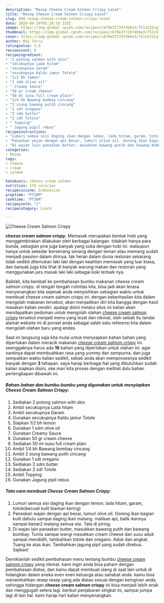 ```yaml
---
description: "Resep Cheese Cream Salmon Crispy Lezat"
title: "Resep Cheese Cream Salmon Crispy Lezat"
slug: 668-resep-cheese-cream-salmon-crispy-lezat
date: 2020-09-24T05:20:19.315Z
image: https://img-global.cpcdn.com/recipes/cb79e37725f4b9a3/751x532cq70/cheese-cream-salmon-crispy-foto-resep-utama.jpg
thumbnail: https://img-global.cpcdn.com/recipes/cb79e37725f4b9a3/751x532cq70/cheese-cream-salmon-crispy-foto-resep-utama.jpg
cover: https://img-global.cpcdn.com/recipes/cb79e37725f4b9a3/751x532cq70/cheese-cream-salmon-crispy-foto-resep-utama.jpg
author: May Terry
ratingvalue: 3.9
reviewcount: 4
recipeingredient:
- "2 potong salmon with skin"
- "secukupnya Lada hitam"
- "secukupnya Garam"
- "secukupnya Kaldu jamur Totole"
- "1/2 bh lemon"
- "1 sdm olive oil"
- " Creamy Sauce"
- "50 gr cream cheese"
- "50 ml susu full cream plain"
- "1/4 bh Bawang bombay cincang"
- "2 siung bawang putih cincang"
- "1 sdt oregano"
- "2 sdm butter"
- "2 sdt Totole"
- " Topping"
- " Jagung pipil rebus"
recipeinstructions:
- "Lumuri semua sisi daging ikan dengan lemon, lada hitam, garam, totole(kecuali kulit biarkan kering)"
- "Panaskan wajan dengan api besar, lumuri olive oil. Goreng ikan bagian kulit dahulu sampai daging ikan matang. matikan api, balik ikannya sampai benar2 matang semua sisi. Tata di piring."
- "Di wajan lain panaskan butter, masukkan bawang putih dan bawang bombay. Tumis sampai wangi masukkan cream cheese dan susu aduk sampai mendidih, tambahkan totole dan oregano. Aduk dan angkat. Tuang ke atas ikan. Tambahkan jagung pipil yang sudah direbus. Sajikan!"
categories:
- Resep
tags:
- cheese
- cream
- salmon

katakunci: cheese cream salmon 
nutrition: 174 calories
recipecuisine: Indonesian
preptime: "PT10M"
cooktime: "PT36M"
recipeyield: "2"
recipecategory: Lunch

---
```



![Cheese Cream Salmon Crispy](https://img-global.cpcdn.com/recipes/cb79e37725f4b9a3/751x532cq70/cheese-cream-salmon-crispy-foto-resep-utama.jpg)

<b><i>cheese cream salmon crispy</i></b>, Memasak merupakan bentuk hobi yang menggembirakan dilakukan oleh berbagai kalangan. tidaklah hanya para bunda, sebagian pria juga banyak yang suka dengan hobi ini. walaupun hanya untuk sekedar bersenang senang dengan teman atau memang sudah menjadi passion dalam dirinya. tak heran dalam dunia restoran sekarang tidak sedikit ditemukan laki laki dengan keahlian memasak yang luar biasa, dan banyak juga kita lihat di banyak warung makan dan restoran yang menggunakan juru masak laki laki sebagai koki terbaik nya.

Baiklah, kita kembali ke pembahasan bumbu makanan <i>cheese cream salmon crispy</i>. di tengah tengah rutinitas kita, bisa jadi akan terasa menyenangkan bila sejenak anda menyisihkan sebagian waktu untuk membuat cheese cream salmon crispy ini. dengan keberhasilan kita dalam mengolah makanan tersebut, akan menjadikan diri kita bangga dengan hasil masakan kalian sendiri. apalagi disini melalui situs ini kalian akan mendapatkan pedoman untuk mengolah olahan <u>cheese cream salmon crispy</u> tersebut menjadi menu yang lezat dan nikmat, oleh sebab itu tandai alamat website ini di ponsel anda sebagai salah satu referensi kita dalam mengolah olahan baru yang endes.




Saat ini langsung saja kita mulai untuk menyiapkan bahan bahan yang diperlukan dalam meracik makanan <u><i>cheese cream salmon crispy</i></u> ini. seenggaknya harus ada <b>16</b> bahan yang diperlukan untuk olahan ini. agar nantinya dapat membuahkan rasa yang yummy dan sempurna. dan juga sempatkan waktu kalian sedikit, sebab anda akan memprosesnya sedikit banyak dengan <b>3</b> tahapan. saya harap berbagai hal yang dibutuhkan sudah kalian siapkan disini, oke mari kita proses dengan melihat dulu bahan perlengkapan dibawah ini.

<!--inarticleads1-->

##### Bahan-bahan dan bumbu-bumbu yang digunakan untuk menyiapkan Cheese Cream Salmon Crispy:

1. Sediakan 2 potong salmon with skin
1. Ambil secukupnya Lada hitam
1. Ambil secukupnya Garam
1. Gunakan secukupnya Kaldu jamur Totole
1. Siapkan 1/2 bh lemon
1. Gunakan 1 sdm olive oil
1. Gunakan  Creamy Sauce
1. Gunakan 50 gr cream cheese
1. Sediakan 50 ml susu full cream plain
1. Ambil 1/4 bh Bawang bombay cincang
1. Ambil 2 siung bawang putih cincang
1. Gunakan 1 sdt oregano
1. Sediakan 2 sdm butter
1. Sediakan 2 sdt Totole
1. Ambil  Topping
1. Gunakan  Jagung pipil rebus




<!--inarticleads2-->

##### Tata cara membuat Cheese Cream Salmon Crispy:

1. Lumuri semua sisi daging ikan dengan lemon, lada hitam, garam, totole(kecuali kulit biarkan kering)
1. Panaskan wajan dengan api besar, lumuri olive oil. Goreng ikan bagian kulit dahulu sampai daging ikan matang. matikan api, balik ikannya sampai benar2 matang semua sisi. Tata di piring.
1. Di wajan lain panaskan butter, masukkan bawang putih dan bawang bombay. Tumis sampai wangi masukkan cream cheese dan susu aduk sampai mendidih, tambahkan totole dan oregano. Aduk dan angkat. Tuang ke atas ikan. Tambahkan jagung pipil yang sudah direbus. Sajikan!




Demikianlah sedikit pembahasan menu tentang bumbu <u>cheese cream salmon crispy</u> yang nikmat. kami ingin anda bisa paham dengan pembahasan diatas, dan kamu dapat membuat ulang di saat lain untuk di hidangkan dalam aneka even even keluarga atau sahabat anda. kamu bisa menambahkan resep resep yang ada diatas sesuai dengan keinginan anda, sehingga hidangan <b>cheese cream salmon crispy</b> ini bisa menjadi lebih enak dan menggugah selera lagi. berikut penjabaran singkat ini, sampai jumpa lagi di lain hal. kami harap hari kalian menyenangkan.
